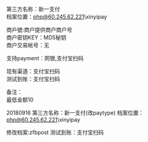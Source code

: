 ﻿第三方名称：新一支付  
档案位置：php@60.245.62.221\xinyipay  
  
商戶號:商户提供商户商户号  
商户密钥KEY：MD5秘钥  
商户交易帐号：无  
  
支持payment：网银,支付宝扫码  
  
现有渠道：支付宝扫码  
测试到账：支付宝扫码  
  
备注：  
最低金额10  

20180916
第三方名称：新一支付(改paytype) 
档案位置：php@60.245.62.221\xinyipay

修改档案:zfbpost
测试到账：支付宝扫码